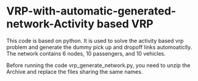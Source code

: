 # VRP-with-automatic-generated-network-Activity based VRP  

This code is based on python. It is used to solve the activity based vrp problem and generate the dummy pick up and dropoff links automoaticlly.
The network contains 6 nodes, 10 passengers, and 10 vehicles.

Before running the code vrp_generate_network.py, you need to unzip the Archive and replace the files sharing the same names.


